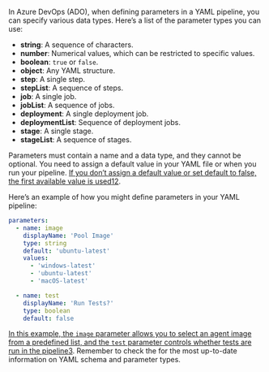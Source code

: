 In Azure DevOps (ADO), when defining parameters in a YAML pipeline, you can specify various data types. Here’s a list of the parameter types you can use:

- **string**: A sequence of characters.
- **number**: Numerical values, which can be restricted to specific values.
- **boolean**: `true` or `false`.
- **object**: Any YAML structure.
- **step**: A single step.
- **stepList**: A sequence of steps.
- **job**: A single job.
- **jobList**: A sequence of jobs.
- **deployment**: A single deployment job.
- **deploymentList**: Sequence of deployment jobs.
- **stage**: A single stage.
- **stageList**: A sequence of stages.

Parameters must contain a name and a data type, and they cannot be optional. You need to assign a default value in your YAML file or when you run your pipeline. [If you don’t assign a default value or set default to false, the first available value is used](https://learn.microsoft.com/en-us/azure/devops/pipelines/process/variables?view=azure-devops)[1](https://learn.microsoft.com/en-us/azure/devops/pipelines/process/variables?view=azure-devops)[2](https://learn.microsoft.com/en-us/azure/devops/pipelines/yaml-schema/parameters-parameter?view=azure-pipelines).

Here’s an example of how you might define parameters in your YAML pipeline:

```yaml
parameters:
  - name: image
    displayName: 'Pool Image'
    type: string
    default: 'ubuntu-latest'
    values:
      - 'windows-latest'
      - 'ubuntu-latest'
      - 'macOS-latest'

  - name: test
    displayName: 'Run Tests?'
    type: boolean
    default: false
```

[In this example, the `image` parameter allows you to select an agent image from a predefined list, and the `test` parameter controls whether tests are run in the pipeline](https://learn.microsoft.com/en-us/azure/devops/pipelines/process/variables?view=azure-devops)[3](https://learn.microsoft.com/en-us/azure/devops/pipelines/process/runtime-parameters?view=azure-devops). Remember to check the for the most up-to-date information on YAML schema and parameter types.